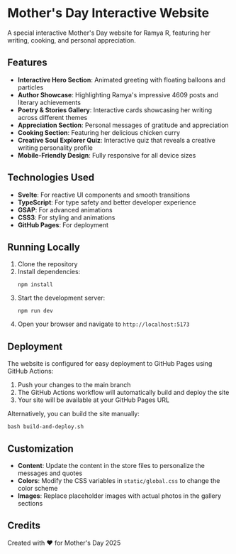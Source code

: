# Mother's Day Interactive Website

A special interactive Mother's Day website for Ramya R, featuring her writing, cooking, and personal appreciation.

## Features

- **Interactive Hero Section**: Animated greeting with floating balloons and particles
- **Author Showcase**: Highlighting Ramya's impressive 4609 posts and literary achievements
- **Poetry & Stories Gallery**: Interactive cards showcasing her writing across different themes
- **Appreciation Section**: Personal messages of gratitude and appreciation
- **Cooking Section**: Featuring her delicious chicken curry
- **Creative Soul Explorer Quiz**: Interactive quiz that reveals a creative writing personality profile
- **Mobile-Friendly Design**: Fully responsive for all device sizes

## Technologies Used

- **Svelte**: For reactive UI components and smooth transitions
- **TypeScript**: For type safety and better developer experience
- **GSAP**: For advanced animations
- **CSS3**: For styling and animations
- **GitHub Pages**: For deployment

## Running Locally

1. Clone the repository
2. Install dependencies:
   ```
   npm install
   ```
3. Start the development server:
   ```
   npm run dev
   ```
4. Open your browser and navigate to `http://localhost:5173`

## Deployment

The website is configured for easy deployment to GitHub Pages using GitHub Actions:

1. Push your changes to the main branch
2. The GitHub Actions workflow will automatically build and deploy the site
3. Your site will be available at your GitHub Pages URL

Alternatively, you can build the site manually:

```
bash build-and-deploy.sh
```

## Customization

- **Content**: Update the content in the store files to personalize the messages and quotes
- **Colors**: Modify the CSS variables in `static/global.css` to change the color scheme
- **Images**: Replace placeholder images with actual photos in the gallery sections

## Credits

Created with ❤️ for Mother's Day 2025
